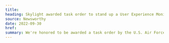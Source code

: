 ```yaml
---
title:
heading: Skylight awarded task order to stand up a User Experience Monitoring platform for the U.S. Air Force
source: Newsworthy
date: 2022-09-30
href:
summary: We're honored to be awarded a task order by the U.S. Air Force (USAF), under the BESPIN Design Studio SBIR Phase III IDIQ, to develop and launch a User Experience Monitoring (UEM) platform, in partnership with Omni Federal. Through UEM, product teams throughout the USAF will be able to gain access to a suite of tools for collecting and analyzing user experience data, which is central to the USAF's goal of delivering better digital experiences for airmen.
---
```


